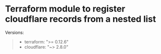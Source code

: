 # Terraform module to register cloudflare records from a nested list

Versions:
> - terraform: ">= 0.12.6"
> - cloudflare: "~> 2.8.0"
